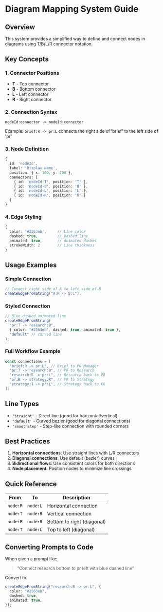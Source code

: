 # Diagram Mapping System Guide

## Overview

This system provides a simplified way to define and connect nodes in diagrams using T/B/L/R connector notation.

## Key Concepts

### 1. Connector Positions

- **T** - Top connector
- **B** - Bottom connector
- **L** - Left connector
- **R** - Right connector

### 2. Connection Syntax

```
nodeId:connector -> nodeId:connector
```

Example: `brief:R -> pr:L` connects the right side of 'brief' to the left side of 'pr'

### 3. Node Definition

```typescript
{
  id: 'nodeId',
  label: 'Display Name',
  position: { x: 100, y: 200 },
  connectors: [
    { id: 'nodeId-T', position: 'T' },
    { id: 'nodeId-B', position: 'B' },
    { id: 'nodeId-L', position: 'L' },
    { id: 'nodeId-R', position: 'R' }
  ]
}
```

### 4. Edge Styling

```typescript
{
  color: '#2563eb',     // Line color
  dashed: true,         // Dashed line
  animated: true,       // Animated dashes
  strokeWidth: 2        // Line thickness
}
```

## Usage Examples

### Simple Connection

```typescript
// Connect right side of A to left side of B
createEdgeFromString("A:R -> B:L");
```

### Styled Connection

```typescript
// Blue dashed animated line
createEdgeFromString(
  "pr:T -> research:B",
  { color: "#2563eb", dashed: true, animated: true },
  "default" // curved line
);
```

### Full Workflow Example

```typescript
const connections = [
  "brief:R -> pr:L", // Brief to PR Manager
  "pr:T -> research:B", // PR to Research
  "research:B -> pr:L", // Research back to PR
  "pr:B -> strategy:R", // PR to Strategy
  "strategy:T -> pr:L", // Strategy back to PR
];
```

## Line Types

- `'straight'` - Direct line (good for horizontal/vertical)
- `'default'` - Curved bezier (good for diagonal connections)
- `'smoothstep'` - Step-like connection with rounded corners

## Best Practices

1. **Horizontal connections**: Use straight lines with L/R connectors
2. **Diagonal connections**: Use default (bezier) curves
3. **Bidirectional flows**: Use consistent colors for both directions
4. **Node placement**: Position nodes to minimize line crossings

## Quick Reference

| From     | To       | Description                |
| -------- | -------- | -------------------------- |
| `node:R` | `node:L` | Horizontal connection      |
| `node:T` | `node:B` | Vertical connection        |
| `node:B` | `node:R` | Bottom to right (diagonal) |
| `node:T` | `node:L` | Top to left (diagonal)     |

## Converting Prompts to Code

When given a prompt like:

> "Connect research bottom to pr left with blue dashed line"

Convert to:

```typescript
createEdgeFromString("research:B -> pr:L", {
  color: "#2563eb",
  dashed: true,
  animated: true,
});
```
